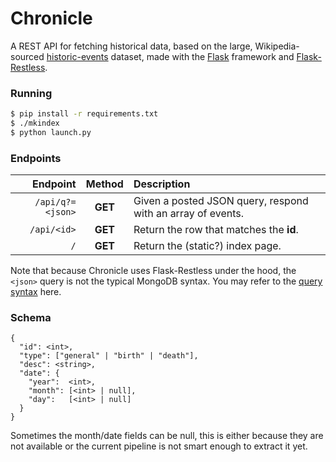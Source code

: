 # Chronicle

A REST API for fetching historical data, based on the
large, Wikipedia-sourced [historic-events] dataset,
made with the [Flask] framework and [Flask-Restless].

### Running

```sh
$ pip install -r requirements.txt
$ ./mkindex
$ python launch.py
```

### Endpoints

| Endpoint         | Method | Description |
|-----------------:|:------:|:------------|
| `/api/q?=<json>` |**GET**| Given a posted JSON query, respond with an array of events. |
| `/api/<id>`      |**GET** | Return the row that matches the **id**. |
| `/`              |**GET** | Return the (static?) index page. |

Note that because Chronicle uses Flask-Restless under the
hood, the `<json>` query is not the typical MongoDB syntax.
You may refer to the [query syntax] here.

### Schema

    {
      "id": <int>,
      "type": ["general" | "birth" | "death"],
      "desc": <string>,
      "date": {
        "year":  <int>,
        "month": [<int> | null],
        "day":   [<int> | null]
      }
    }

Sometimes the month/date fields can be null, this is
either because they are not available or the current
pipeline is not smart enough to extract it yet.

[historic-events]: https://github.com/tuvalie/historic_events
[Flask]: https://flask.pocoo.org
[Flask-Restless]: flask-restless.readthedocs.org/en/latest/
[query syntax]: http://flask-restless.readthedocs.org/en/latest/searchformat.html
